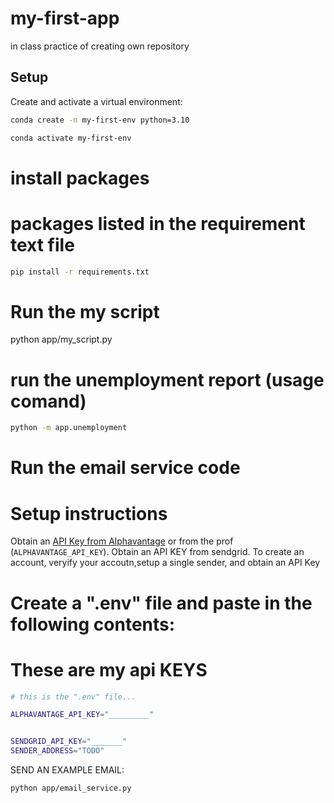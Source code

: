 # my-first-app
in class practice of creating own repository

## Setup

Create and activate a virtual environment:

```sh
conda create -n my-first-env python=3.10

conda activate my-first-env
```

# install packages
# packages listed in the requirement text file
```sh
pip install -r requirements.txt
```

# Run the my script
python app/my_script.py

# run the unemployment report (usage comand)
``` sh
python -m app.unemployment
```


# Run the email service code

# Setup instructions
Obtain an [API Key from Alphavantage](https://www.alphavantage.co/support/#api-key) or from the prof (`ALPHAVANTAGE_API_KEY`).
Obtain an API KEY from sendgrid. To create an account, veryify your accoutn,setup a single sender, and obtain an API Key

# Create a ".env" file and paste in the following contents:
# These are my api KEYS

```sh
# this is the ".env" file...

ALPHAVANTAGE_API_KEY="_________"
```

```sh

SENDGRID_API_KEY="_______"
SENDER_ADDRESS="TODO"

```

SEND AN EXAMPLE EMAIL:

```sh
python app/email_service.py

```